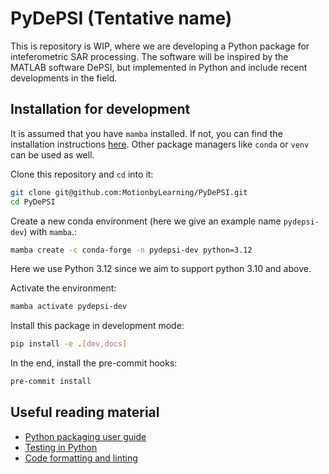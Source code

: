 # PyDePSI (Tentative name)

This is repository is WIP, where we are developing a Python package for inteferometric SAR processing. The software will be inspired by the MATLAB software DePSI, but implemented in Python and include recent developments in the field.

## Installation for development

It is assumed that you have `mamba` installed. If not, you can find the installation instructions [here](https://mamba.readthedocs.io/en/latest/installation/mamba-installation.html). Other package managers like `conda` or `venv` can be used as well.

Clone this repository and `cd` into it:

```bash
git clone git@github.com:MotionbyLearning/PyDePSI.git
cd PyDePSI
```

Create a new conda environment (here we give an example name `pydepsi-dev`) with `mamba`.:

```bash
mamba create -c conda-forge -n pydepsi-dev python=3.12
```

Here we use Python 3.12 since we aim to support python 3.10 and above.

Activate the environment:

```bash
mamba activate pydepsi-dev
```

Install this package in development mode:

```bash
pip install -e .[dev,docs]
```

In the end, install the pre-commit hooks:
```bash
pre-commit install
```

## Useful reading material

- [Python packaging user guide](https://packaging.python.org/)
- [Testing in Python](https://docs.kedro.org/en/stable/development/automated_testing.html)
- [Code formatting and linting](https://docs.kedro.org/en/stable/development/linting.html)

